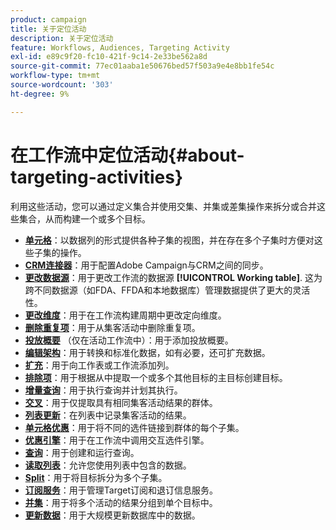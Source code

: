 ```yaml
---
product: campaign
title: 关于定位活动
description: 关于定位活动
feature: Workflows, Audiences, Targeting Activity
exl-id: e89c9f20-fc10-421f-9c14-2e33be562a8d
source-git-commit: 77ec01aaba1e50676bed57f503a9e4e8bb1fe54c
workflow-type: tm+mt
source-wordcount: '303'
ht-degree: 9%

---
```


# 在工作流中定位活动{#about-targeting-activities}

利用这些活动，您可以通过定义集合并使用交集、并集或差集操作来拆分或合并这些集合，从而构建一个或多个目标。

* **[单元格](cells.md)**：以数据列的形式提供各种子集的视图，并在存在多个子集时方便对这些子集的操作。
* **[CRM连接器](crm-connector.md)**：用于配置Adobe Campaign与CRM之间的同步。
* **[更改数据源](change-data-source.md)**：用于更改工作流的数据源 **[!UICONTROL Working table]**. 这为跨不同数据源（如FDA、FFDA和本地数据库）管理数据提供了更大的灵活性。
* **[更改维度](change-dimension.md)**：用于在工作流构建周期中更改定向维度。
* **[删除重复项](deduplication.md)**：用于从集客活动中删除重复项。
* **[投放概要](delivery-outline.md)** （仅在活动工作流中）：用于添加投放概要。
* **[编辑架构](edit-schema.md)**：用于转换和标准化数据，如有必要，还可扩充数据。
* **[扩充](enrichment.md)**：用于向工作表或工作流添加列。
* **[排除项](exclusion.md)**：用于根据从中提取一个或多个其他目标的主目标创建目标。
* **[增量查询](incremental-query.md)**：用于执行查询并计划其执行。
* **[交叉](intersection.md)**：用于仅提取具有相同集客活动结果的群体。
* **[列表更新](list-update.md)**：在列表中记录集客活动的结果。
* **[单元格优惠](offers-by-cell.md)**：用于将不同的选件链接到群体的每个子集。
* **[优惠引擎](offer-engine.md)**：用于在工作流中调用交互选件引擎。
* **[查询](query.md)**：用于创建和运行查询。
* **[读取列表](read-list.md)**：允许您使用列表中包含的数据。
* **[Split](split.md)**：用于将目标拆分为多个子集。
* **[订阅服务](subscription-services.md)**：用于管理Target订阅和退订信息服务。
* **[并集](union.md)**：用于将多个活动的结果分组到单个目标中。
* **[更新数据](update-data.md)**：用于大规模更新数据库中的数据。
